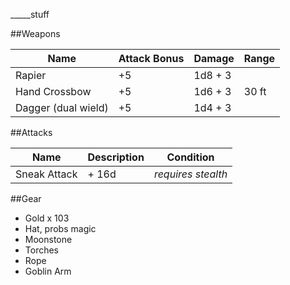 _____stuff


##Weapons

Name | Attack Bonus | Damage | Range
-----|--------------|---------| ---
Rapier | +5 | 1d8  + 3 | 
Hand Crossbow | +5 | 1d6 + 3 | 30 ft
Dagger (dual wield) | +5 | 1d4  + 3


##Attacks

Name | Description | Condition
-----|----------|----------
Sneak Attack |  + 16d  | *requires stealth*

##Gear
* Gold x 103
* Hat, probs magic
* Moonstone
* Torches
* Rope
* Goblin Arm
